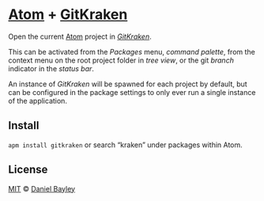 [Atom] + [GitKraken]
====================
Open the current [Atom] project in _[GitKraken]_.

This can be activated from the _Packages_ menu, _command palette_, from the context menu on the root project folder in _tree view_, or the git _branch_ indicator in the _status bar_.

An instance of _GitKraken_ will be spawned for each project by default, but can be configured in the package settings to only ever run a single instance of the application.

Install
-------
`apm install gitkraken` or search “kraken” under packages within Atom.

License
-------
[MIT] © [Daniel Bayley]

[MIT]:            LICENSE.md
[Daniel Bayley]:  https://github.com/danielbayley
[atom]:           https://atom.io
[gitkraken]:      http://gitkraken.com
